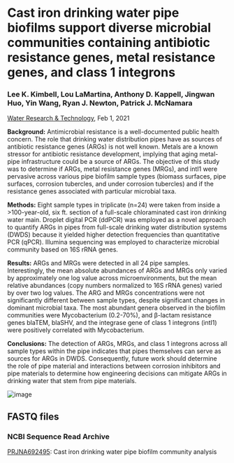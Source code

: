 # Cast iron drinking water pipe biofilms support diverse microbial communities containing antibiotic resistance genes, metal resistance genes, and class 1 integrons
### Lee K. Kimbell, Lou LaMartina, Anthony D. Kappell, Jingwan Huo, Yin Wang, Ryan J. Newton, Patrick J. McNamara
[Water Research & Technology](https://pubs.rsc.org/en/content/articlelanding/2021/EW/D0EW01059F#!divAbstract), Feb 1, 2021


<b>Background:</b> Antimicrobial resistance is a well-documented public health concern. The role that drinking water distribution pipes have as sources of antibiotic resistance genes (ARGs) is not well known. Metals are a known stressor for antibiotic resistance development, implying that aging metal-pipe infrastructure could be a source of ARGs. The objective of this study was to determine if ARGs, metal resistance genes (MRGs), and intI1 were pervasive across various pipe biofilm sample types (biomass surfaces, pipe surfaces, corrosion tubercles, and under corrosion tubercles) and if the resistance genes associated with particular microbial taxa. 

<b>Methods:</b> Eight sample types in triplicate (n=24) were taken from inside a >100-year-old, six ft. section of a full-scale chloraminated cast iron drinking water main. Droplet digital PCR (ddPCR) was employed as a novel approach to quantify ARGs in pipes from full-scale drinking water distribution systems (DWDS) because it yielded higher detection frequencies than quantitative PCR (qPCR). Illumina sequencing was employed to characterize microbial community based on 16S rRNA genes. 

<b>Results:</b> ARGs and MRGs were detected in all 24 pipe samples. Interestingly, the mean absolute abundances of ARGs and MRGs only varied by approximately one log value across microenvironments, but the mean relative abundances (copy numbers normalized to 16S rRNA genes) varied by over two log values. The ARG and MRGs concentrations were not significantly different between sample types, despite significant changes in dominant microbial taxa. The most abundant genera observed in the biofilm communities were Mycobacterium (0.2-70%), and β-lactam resistance genes blaTEM, blaSHV, and the integrase gene of class 1 integrons (intI1) were positively correlated with Mycobacterium. 

<b>Conclusions:</b> The detection of ARGs, MRGs, and class 1 integrons across all sample types within the pipe indicates that pipes themselves can serve as sources for ARGs in DWDS. Consequently, future work should determine the role of pipe material and interactions between corrosion inhibitors and pipe materials to determine how engineering decisions can mitigate ARGs in drinking water that stem from pipe materials. 


![image](https://github.com/loulanomics/DrinkingWaterPipe_Ecology/blob/master/Data/abstract.png)


## FASTQ files

### NCBI Sequence Read Archive

[PRJNA692495](https://www.ncbi.nlm.nih.gov/bioproject/PRJNA692495): Cast iron drinking water pipe biofilm community analysis
